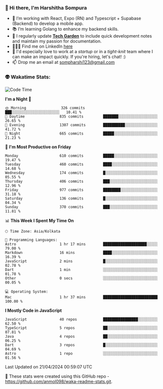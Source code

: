 ### 👋 Hi there, I'm Harshitha Sompura

- 🔧 I’m working with React, Expo (RN) and Typescript + Supabase (Backend) to develop a mobile app.
- 📚 I’m learning Golang to enhance my backend skills.
- 🌾 I regularly update **<u>[Tech Garden](https://tech-garden-hs.vercel.app/)</u>** to include quick development notes and maintain my passion for documentation.
- 👩🏻‍💻 Find me on LinkedIn <u>[here](https://www.linkedin.com/in/harshithasompura/)</u>
- 🐣 I'd especially love to work at a _startup_ or in a _tight-knit_ team where I can make an impact quickly. If you're hiring, let's chat! :)
- 📫 Drop me an email at [sompharshi123@gmail.com](mailto:sompharshi123@gmail.com)

### 👽 Wakatime Stats:
<!--START_SECTION:waka-->
![Code Time](http://img.shields.io/badge/Code%20Time-70%20hrs%2045%20mins-blue)

**I'm a Night 🦉** 

```text
🌞 Morning                326 commits         ███░░░░░░░░░░░░░░░░░░░░░░   10.41 % 
🌆 Daytime                835 commits         ███████░░░░░░░░░░░░░░░░░░   26.65 % 
🌃 Evening                1307 commits        ██████████░░░░░░░░░░░░░░░   41.72 % 
🌙 Night                  665 commits         █████░░░░░░░░░░░░░░░░░░░░   21.23 % 
```
📅 **I'm Most Productive on Friday** 

```text
Monday                   610 commits         █████░░░░░░░░░░░░░░░░░░░░   19.47 % 
Tuesday                  460 commits         ████░░░░░░░░░░░░░░░░░░░░░   14.68 % 
Wednesday                174 commits         █░░░░░░░░░░░░░░░░░░░░░░░░   05.55 % 
Thursday                 406 commits         ███░░░░░░░░░░░░░░░░░░░░░░   12.96 % 
Friday                   977 commits         ████████░░░░░░░░░░░░░░░░░   31.18 % 
Saturday                 136 commits         █░░░░░░░░░░░░░░░░░░░░░░░░   04.34 % 
Sunday                   370 commits         ███░░░░░░░░░░░░░░░░░░░░░░   11.81 % 
```


📊 **This Week I Spent My Time On** 

```text
🕑︎ Time Zone: Asia/Kolkata

💬 Programming Languages: 
Astro                    1 hr 17 mins        ████████████████████░░░░░   79.00 % 
Markdown                 16 mins             ████░░░░░░░░░░░░░░░░░░░░░   16.39 % 
JavaScript               2 mins              █░░░░░░░░░░░░░░░░░░░░░░░░   02.78 % 
Dart                     1 min               ░░░░░░░░░░░░░░░░░░░░░░░░░   01.78 % 
Other                    0 secs              ░░░░░░░░░░░░░░░░░░░░░░░░░   00.05 % 

💻 Operating System: 
Mac                      1 hr 37 mins        █████████████████████████   100.00 % 
```

**I Mostly Code in JavaScript** 

```text
JavaScript               40 repos            ████████████████░░░░░░░░░   62.50 % 
TypeScript               5 repos             ██░░░░░░░░░░░░░░░░░░░░░░░   07.81 % 
Java                     4 repos             ██░░░░░░░░░░░░░░░░░░░░░░░   06.25 % 
Dart                     3 repos             █░░░░░░░░░░░░░░░░░░░░░░░░   04.69 % 
Astro                    1 repo              ░░░░░░░░░░░░░░░░░░░░░░░░░   01.56 % 
```




 Last Updated on 21/04/2024 00:59:07 UTC
<!--END_SECTION:waka-->

👀 These stats were created using this GitHub repo - https://github.com/anmol098/waka-readme-stats.git. 
